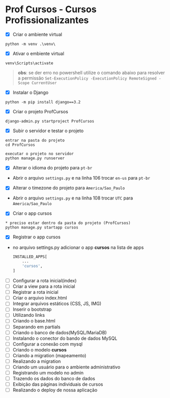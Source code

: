 # Prof Cursos - Cursos Profissionalizantes
- [X] Criar o ambiente virtual
```
python -m venv .\venv\
```
- [X] Ativar  o embiente virtual
```
venv\Scripts\activate
```
> **obs**: se der erro no powershell utilize o comando abaixo para resolver a permissão `Set-ExecutionPolicy -ExecutionPolicy RemoteSigned -Scope CurrentUser`
- [X] Instalar o Django
```
python -m pip install django==3.2
```
- [X] Criar o projeto ProfCursos
```
django-admin.py startproject ProfCursos
```
- [X] Subir o servidor e testar o projeto
```
entrar na pasta do projeto
cd ProfCursos

executar o projeto no servidor
python manage.py runserver
```
- [X] Alterar o idioma do projeto para `pt-br`
- Abrir o arquivo `settings.py` e na linha 106 trocar `en-us` para `pt-br`
- [X] Alterar o timezone do projeto para `America/Sao_Paulo`
- Abrir o arquivo `settings.py` e na linha 108 trocar `UTC` para `America/Sao_Paulo`
- [X] Criar o app cursos
```
* preciso estar dentro da pasta do projeto (ProfCursos)
python manage.py startapp cursos
```
- [X] Registrar o app cursos
- no arquivo settings.py adicionar o app **cursos** na lista de apps
    ```python
    INSTALLED_APPS[
        ...
        'cursos',
    ]
    ```
- [ ] Configurar a rota inicial(index)
- [ ] Criar a view para a rota inicial
- [ ] Registrar a rota inicial
- [ ] Criar o arquivo index.html
- [ ] Integrar arquivos estáticos (CSS, JS, IMG)
- [ ] Inserir o bootstrap
- [ ] Utilizando links
- [ ] Criando o base.html
- [ ] Separando em partials
- [ ] Criando o banco de dados(MySQL/MariaDB)
- [ ] Instalando o conector do bando de dados MySQL
- [ ] Configurar a conexão com mysql
- [ ] Criando o modelo **cursos**
- [ ] Criando a migration (mapeamento)
- [ ] Realizando a migration
- [ ] Criando um usuário para o ambiente administrativo
- [ ] Registrando um modelo no admin
- [ ] Trazendo os dados do banco de dados
- [ ] Exibição das páginas individuais de cursos
- [ ] Realizando o deploy de nossa aplicação